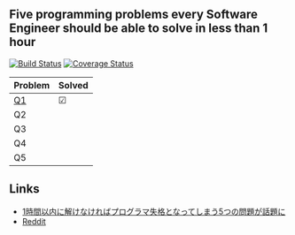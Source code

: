 ## Five programming problems every Software Engineer should be able to solve in less than 1 hour

[![Build Status](https://travis-ci.org/MaxfieldWalker/five_programming_problems_python.svg?branch=master)](https://travis-ci.org/MaxfieldWalker/five_programming_problems_python)
[![Coverage Status](https://coveralls.io/repos/github/MaxfieldWalker/five_programming_problems_python/badge.svg?branch=master)](https://coveralls.io/github/MaxfieldWalker/five_programming_problems_python?branch=master)


|  Problem | Solved |
|  ------ | ------ |
|  [Q1](src/q1.py) | ☑ |
|  Q2 |  |
|  Q3 |  |
|  Q4 |  |
|  Q5 |  |


## Links
- [1時間以内に解けなければプログラマ失格となってしまう5つの問題が話題に](http://www.softantenna.com/wp/software/5-programming-problems/)
- [Reddit](https://www.reddit.com/r/programming/comments/358tnp/five_programming_problems_every_software_engineer/)
